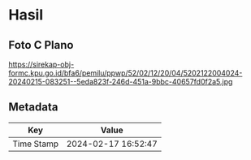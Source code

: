 # Hasil

## Foto C Plano

https://sirekap-obj-formc.kpu.go.id/bfa6/pemilu/ppwp/52/02/12/20/04/5202122004024-20240215-083251--5eda823f-246d-451a-9bbc-40657fd0f2a5.jpg


## Metadata

| Key        | Value               |
| ---------- | ------------------- |
| Time Stamp | 2024-02-17 16:52:47 |



